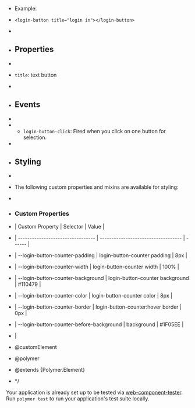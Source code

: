 * Example:
* `<login-button title="login in"></login-button>`
*
* ## Properties
*
*  `title`: text button
*
* ## Events
*
* - `login-button-click`: Fired when you click on one button for selection.
*
* ## Styling
*
* The following custom properties and mixins are available for styling:
*
* ### Custom Properties
* | Custom Property                   |  Selector                           | Value   |
* | --------------------------------- | ----------------------------------- | ------  | 
* | --login-button-counter-padding    | login-button-counter padding        | 8px     |
* | --login-button-counter-width      | login-button-counter width          | 100%    |
* | --login-button-counter-background | login-button-counter background     | #110479 |
* | --login-button-counter-color      | login-button-counter color          | 8px     |
* | --login-button-counter-border     | login-button-counter:hover border   | 0px     |
* | --login-button-counter-before-background | background                   | #1F05EE |
* | 


* @customElement
* @polymer
* @extends {Polymer.Element}
* */

Your application is already set up to be tested via [web-component-tester](https://github.com/Polymer/web-component-tester). Run `polymer test` to run your application's test suite locally.
